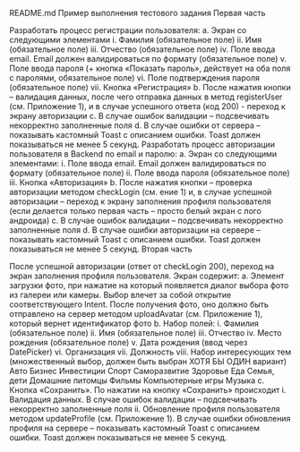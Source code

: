 README.md
Пример выполнения тестового задания Первая часть

Разработать процесс регистрации пользователя: a. Экран со следующими элементами i. Фамилия (обязательное поле) ii. Имя (обязательное поле) iii. Отчество (обязательное поле) iv. Поле ввода email. Email должен валидироваться по формату (обязательное поле) v. Поле ввода пароля (+ кнопка «Показать пароль», действует на оба поля с паролями, обязательное поле) vi. Поле подтверждения пароля (обязательное поле) vii. Кнопка «Регистрация» b. После нажатия кнопки – валидация данных, после чего отправка данных в метод registerUser (см. Приложение 1), и в случае успешного ответа (код 200) - переход к экрану авторизации c. В случае ошибок валидации – подсвечивать некорректно заполненные поля d. В случае ошибки от сервера – показывать кастомный Toast с описанием ошибки. Toast должен показываться не менее 5 секунд.
Разработать процесс авторизации пользователя в Backend по email и паролю: a. Экран со следующими элементами: i. Поле ввода email. Email должен валидироваться по формату (обязательное поле) ii. Поле ввода пароля (обязательное поле) iii. Кнопка «Авторизация» b. После нажатия кнопки – проверка авторизации методом checkLogin (см. ение 1) и, в случае успешной авторизации – переход к экрану заполнения профиля пользователя (если делается только первая часть – просто белый экран с лого андроида) c. В случае ошибок валидации – подсвечивать некорректно заполненные поля d. В случае ошибки авторизации на сервере – показывать кастомный Toast с описанием ошибки. Toast должен показываться не менее 5 секунд.
Вторая часть

После успешной авторизации (ответ от checkLogin 200), переход на экран заполнения профиля пользователя. Экран содержит: a. Элемент загрузки фото, при нажатие на который появляется диалог выбора фото из галереи или камеры. Выбор влечет за собой открытие соответствующего Intent. После получения фото, оно должно быть отправлено на сервер методом uploadAvatar (см. Приложение 1), который вернет идентификатор фото b. Набор полей: i. Фамилия (обязательное поле) ii. Имя (обязательное поле) iii. Отчество iv. Место рождения (обязательное поле) v. Дата рождения (ввод через DatePicker) vi. Организация vii. Должность viii. Набор интересующих тем (множественный выбор, должен быть выбран ХОТЯ БЫ ОДИН вариант)
Авто
Бизнес
Инвестиции
Спорт
Саморазвитие
Здоровье
Еда
Семья, дети
Домашние питомцы
Фильмы
Компьютерные игры
Музыка c. Кнопка «Сохранить». По нажатии на кнопку «Сохранить» происходит i. Валидация данных. В случае ошибок валидации – подсвечивать некорректно заполненные поля ii. Обновление профиля пользователя методом updateProfile (см. Приложение 1). В случае ошибки обновления профиля на сервере – показывать кастомный Toast с описанием ошибки. Toast должен показываться не менее 5 секунд.
